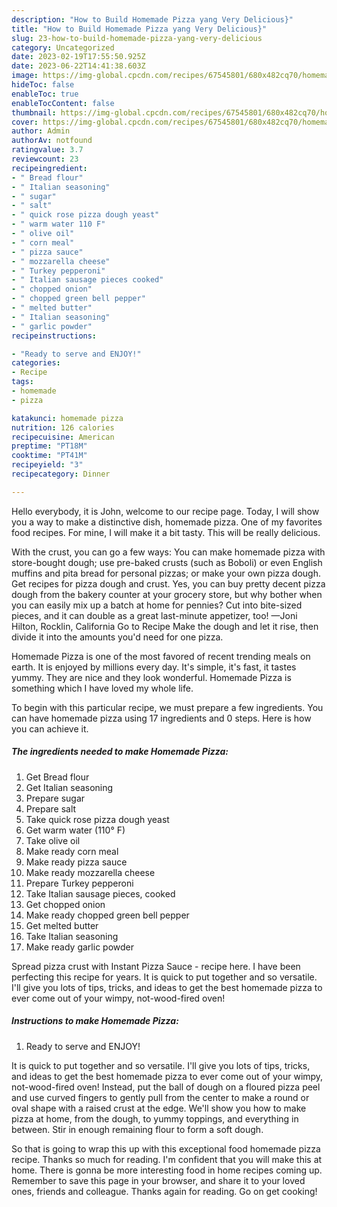 ```yaml
---
description: "How to Build Homemade Pizza yang Very Delicious}"
title: "How to Build Homemade Pizza yang Very Delicious}"
slug: 23-how-to-build-homemade-pizza-yang-very-delicious
category: Uncategorized
date: 2023-02-19T17:55:50.925Z
date: 2023-06-22T14:41:38.603Z
image: https://img-global.cpcdn.com/recipes/67545801/680x482cq70/homemade-pizza-recipe-main-photo.jpg
hideToc: false
enableToc: true
enableTocContent: false
thumbnail: https://img-global.cpcdn.com/recipes/67545801/680x482cq70/homemade-pizza-recipe-main-photo.jpg
cover: https://img-global.cpcdn.com/recipes/67545801/680x482cq70/homemade-pizza-recipe-main-photo.jpg
author: Admin
authorAv: notfound
ratingvalue: 3.7
reviewcount: 23
recipeingredient:
- " Bread flour"
- " Italian seasoning"
- " sugar"
- " salt"
- " quick rose pizza dough yeast"
- " warm water 110 F"
- " olive oil"
- " corn meal"
- " pizza sauce"
- " mozzarella cheese"
- " Turkey pepperoni"
- " Italian sausage pieces cooked"
- " chopped onion"
- " chopped green bell pepper"
- " melted butter"
- " Italian seasoning"
- " garlic powder"
recipeinstructions:

- "Ready to serve and ENJOY!"
categories:
- Recipe
tags:
- homemade
- pizza

katakunci: homemade pizza 
nutrition: 126 calories
recipecuisine: American
preptime: "PT18M"
cooktime: "PT41M"
recipeyield: "3"
recipecategory: Dinner

---
```



Hello everybody, it is John, welcome to our recipe page. Today, I will show you a way to make a distinctive dish, homemade pizza. One of my favorites food recipes. For mine, I will make it a bit tasty. This will be really delicious.

With the crust, you can go a few ways: You can make homemade pizza with store-bought dough; use pre-baked crusts (such as Boboli) or even English muffins and pita bread for personal pizzas; or make your own pizza dough. Get recipes for pizza dough and crust. Yes, you can buy pretty decent pizza dough from the bakery counter at your grocery store, but why bother when you can easily mix up a batch at home for pennies? Cut into bite-sized pieces, and it can double as a great last-minute appetizer, too! —Joni Hilton, Rocklin, California Go to Recipe Make the dough and let it rise, then divide it into the amounts you&#39;d need for one pizza.

Homemade Pizza is one of the most favored of recent trending meals on earth. It is enjoyed by millions every day. It's simple, it's fast, it tastes yummy. They are nice and they look wonderful. Homemade Pizza is something which I have loved my whole life.


To begin with this particular recipe, we must prepare a few ingredients. You can have homemade pizza using 17 ingredients and 0 steps. Here is how you can achieve it.

<!--inarticleads1-->

##### The ingredients needed to make Homemade Pizza:

1. Get  Bread flour
1. Get  Italian seasoning
1. Prepare  sugar
1. Prepare  salt
1. Take  quick rose pizza dough yeast
1. Get  warm water (110° F)
1. Take  olive oil
1. Make ready  corn meal
1. Make ready  pizza sauce
1. Make ready  mozzarella cheese
1. Prepare  Turkey pepperoni
1. Take  Italian sausage pieces, cooked
1. Get  chopped onion
1. Make ready  chopped green bell pepper
1. Get  melted butter
1. Take  Italian seasoning
1. Make ready  garlic powder


Spread pizza crust with Instant Pizza Sauce - recipe here. I have been perfecting this recipe for years. It is quick to put together and so versatile. I&#39;ll give you lots of tips, tricks, and ideas to get the best homemade pizza to ever come out of your wimpy, not-wood-fired oven! 

<!--inarticleads2-->

##### Instructions to make Homemade Pizza:


1. Ready to serve and ENJOY!

It is quick to put together and so versatile. I&#39;ll give you lots of tips, tricks, and ideas to get the best homemade pizza to ever come out of your wimpy, not-wood-fired oven! Instead, put the ball of dough on a floured pizza peel and use curved fingers to gently pull from the center to make a round or oval shape with a raised crust at the edge. We&#39;ll show you how to make pizza at home, from the dough, to yummy toppings, and everything in between. Stir in enough remaining flour to form a soft dough. 

So that is going to wrap this up with this exceptional food homemade pizza recipe. Thanks so much for reading. I'm confident that you will make this at home. There is gonna be more interesting food in home recipes coming up. Remember to save this page in your browser, and share it to your loved ones, friends and colleague. Thanks again for reading. Go on get cooking!
